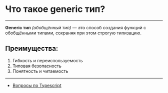 # Что такое generic тип?

---

**Generic тип** _(обобщённый тип)_ — это способ создания функций с обобщёнными типами, сохраняя при этом строгую типизацию.

## Преимущества:

1. Гибкость и переиспользуемость
2. Типовая безопасность
3. Понятность и читаемость

---

- [Вопросы по Typescript](./typeScript.md)

